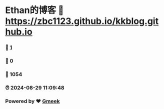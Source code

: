 # Ethan的博客 :link: https://zbc1123.github.io/kkblog.github.io 
### :page_facing_up: [1](https://zbc1123.github.io/kkblog.github.io/tag.html) 
### :speech_balloon: 0 
### :hibiscus: 1054 
### :alarm_clock: 2024-08-29 11:09:48 
### Powered by :heart: [Gmeek](https://github.com/Meekdai/Gmeek)
